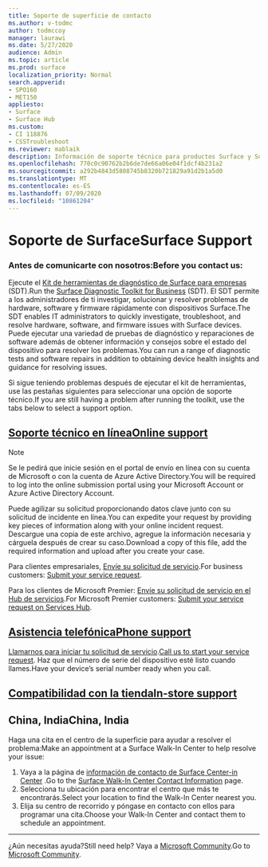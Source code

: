 ```yaml
---
title: Soporte de superficie de contacto
ms.author: v-todmc
author: todmccoy
manager: laurawi
ms.date: 5/27/2020
audience: Admin
ms.topic: article
ms.prod: surface
localization_priority: Normal
search.appverid:
- SPO160
- MET150
appliesto:
- Surface
- Surface Hub
ms.custom:
- CI 118876
- CSSTroubleshoot
ms.reviewer: mablaik
description: Información de soporte técnico para productos Surface y Surface Hub de Microsoft.
ms.openlocfilehash: 770c0c90762b2b6de7de66a06e04f1dcf4b231a2
ms.sourcegitcommit: a292b4843d5808745b8320b721829a91d2b1a5d0
ms.translationtype: MT
ms.contentlocale: es-ES
ms.lasthandoff: 07/09/2020
ms.locfileid: "10861204"
---
```

# <span data-ttu-id="0d41e-103">Soporte de Surface</span><span class="sxs-lookup"><span data-stu-id="0d41e-103">Surface Support</span></span>

### <span data-ttu-id="0d41e-104">Antes de comunicarte con nosotros:</span><span class="sxs-lookup"><span data-stu-id="0d41e-104">Before you contact us:</span></span>  

<span data-ttu-id="0d41e-105">Ejecute el [Kit de herramientas de diagnóstico de Surface para empresas](https://docs.microsoft.com/surface/surface-diagnostic-toolkit-business) (SDT).</span><span class="sxs-lookup"><span data-stu-id="0d41e-105">Run the [Surface Diagnostic Toolkit for Business](https://docs.microsoft.com/surface/surface-diagnostic-toolkit-business) (SDT).</span></span> <span data-ttu-id="0d41e-106">El SDT permite a los administradores de ti investigar, solucionar y resolver problemas de hardware, software y firmware rápidamente con dispositivos Surface.</span><span class="sxs-lookup"><span data-stu-id="0d41e-106">The SDT enables IT administrators to quickly investigate, troubleshoot, and resolve hardware, software, and firmware issues with Surface devices.</span></span> <span data-ttu-id="0d41e-107">Puede ejecutar una variedad de pruebas de diagnóstico y reparaciones de software además de obtener información y consejos sobre el estado del dispositivo para resolver los problemas.</span><span class="sxs-lookup"><span data-stu-id="0d41e-107">You can run a range of diagnostic tests and software repairs in addition to obtaining device health insights and guidance for resolving issues.</span></span> 

<span data-ttu-id="0d41e-108">Si sigue teniendo problemas después de ejecutar el kit de herramientas, use las pestañas siguientes para seleccionar una opción de soporte técnico.</span><span class="sxs-lookup"><span data-stu-id="0d41e-108">If you are still having a problem after running the toolkit, use the tabs below to select a support option.</span></span>

## [<span data-ttu-id="0d41e-109">Soporte técnico en línea</span><span class="sxs-lookup"><span data-stu-id="0d41e-109">Online support</span></span>](#tab/online)

> [!NOTE]
> <span data-ttu-id="0d41e-110">Se le pedirá que inicie sesión en el portal de envío en línea con su cuenta de Microsoft o con la cuenta de Azure Active Directory.</span><span class="sxs-lookup"><span data-stu-id="0d41e-110">You will be required to log into the online submission portal using your Microsoft Account or Azure Active Directory Account.</span></span>  

<span data-ttu-id="0d41e-111">Puede agilizar su solicitud proporcionando datos clave junto con su solicitud de incidente en línea.</span><span class="sxs-lookup"><span data-stu-id="0d41e-111">You can expedite your request by providing key pieces of information along with your online incident request.</span></span> <span data-ttu-id="0d41e-112">Descargue una copia de este archivo, agregue la información necesaria y cárguela después de crear su caso.</span><span class="sxs-lookup"><span data-stu-id="0d41e-112">Download a copy of this file, add the required information and upload after you create your case.</span></span> 

<span data-ttu-id="0d41e-113">Para clientes empresariales, [Envíe su solicitud de servicio](https://support.microsoft.com/supportforbusiness/productselection?sapid=d383b26c-f150-6220-8f1b-e8aa325d9727).</span><span class="sxs-lookup"><span data-stu-id="0d41e-113">For business customers: [Submit your service request](https://support.microsoft.com/supportforbusiness/productselection?sapid=d383b26c-f150-6220-8f1b-e8aa325d9727).</span></span> 

<span data-ttu-id="0d41e-114">Para los clientes de Microsoft Premier: [Envíe su solicitud de servicio en el Hub de servicios](https://serviceshub.microsoft.com/support/contactsupport).</span><span class="sxs-lookup"><span data-stu-id="0d41e-114">For Microsoft Premier customers: [Submit your service request on Services Hub](https://serviceshub.microsoft.com/support/contactsupport).</span></span> 

 
## [<span data-ttu-id="0d41e-115">Asistencia telefónica</span><span class="sxs-lookup"><span data-stu-id="0d41e-115">Phone support</span></span>](#tab/phone)

<span data-ttu-id="0d41e-116">[Llamarnos para iniciar tu solicitud de servicio](https://support.microsoft.com/help/4051701/global-customer-service-phone-numbers).</span><span class="sxs-lookup"><span data-stu-id="0d41e-116">[Call us to start your service request](https://support.microsoft.com/help/4051701/global-customer-service-phone-numbers).</span></span> <span data-ttu-id="0d41e-117">Haz que el número de serie del dispositivo esté listo cuando llames.</span><span class="sxs-lookup"><span data-stu-id="0d41e-117">Have your device’s serial number ready when you call.</span></span> 

## [<span data-ttu-id="0d41e-118">Compatibilidad con la tienda</span><span class="sxs-lookup"><span data-stu-id="0d41e-118">In-store support</span></span>](#tab/instore)

## <span data-ttu-id="0d41e-119">China, India</span><span class="sxs-lookup"><span data-stu-id="0d41e-119">China, India</span></span>

<span data-ttu-id="0d41e-120">Haga una cita en el centro de la superficie para ayudar a resolver el problema:</span><span class="sxs-lookup"><span data-stu-id="0d41e-120">Make an appointment at a Surface Walk-In Center to help resolve your issue:</span></span>

1. <span data-ttu-id="0d41e-121">Vaya a la página de [información de contacto de Surface Center-in Center](https://support.microsoft.com/help/4498593/find-surface-walk-in-center-contact-information) .</span><span class="sxs-lookup"><span data-stu-id="0d41e-121">Go to the [Surface Walk-In Center Contact Information](https://support.microsoft.com/help/4498593/find-surface-walk-in-center-contact-information) page.</span></span> 
2. <span data-ttu-id="0d41e-122">Selecciona tu ubicación para encontrar el centro que más te encontrarás.</span><span class="sxs-lookup"><span data-stu-id="0d41e-122">Select your location to find the Walk-In Center nearest you.</span></span>  
3. <span data-ttu-id="0d41e-123">Elija su centro de recorrido y póngase en contacto con ellos para programar una cita.</span><span class="sxs-lookup"><span data-stu-id="0d41e-123">Choose your Walk-In Center and contact them to schedule an appointment.</span></span>


---

<span data-ttu-id="0d41e-124">¿Aún necesitas ayuda?</span><span class="sxs-lookup"><span data-stu-id="0d41e-124">Still need help?</span></span> <span data-ttu-id="0d41e-125">Vaya a [Microsoft Community](https://answers.microsoft.com/).</span><span class="sxs-lookup"><span data-stu-id="0d41e-125">Go to [Microsoft Community](https://answers.microsoft.com/).</span></span>
